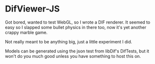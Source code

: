 # DifViewer-JS
Got bored, wanted to test WebGL, so I wrote a DIF renderer.
It seemed to easy so I slapped some bullet physics in there too, now it's yet another crappy marble game.

Not really meant to be anything big, just a little experiment I did.

Models can be generated using the json test from libDif's DifTests, but it won't do you much good unless you have something to host this on.

